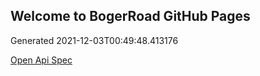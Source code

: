 ## Welcome to BogerRoad GitHub Pages

Generated 2021-12-03T00:49:48.413176

[Open Api Spec](./openapi.yaml)
